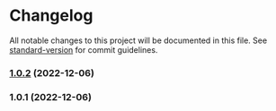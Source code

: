 # Changelog

All notable changes to this project will be documented in this file. See [standard-version](https://github.com/conventional-changelog/standard-version) for commit guidelines.

### [1.0.2](https://github.com/esaldivar/GamifiedPortfolio/compare/v1.0.1...v1.0.2) (2022-12-06)

### 1.0.1 (2022-12-06)
